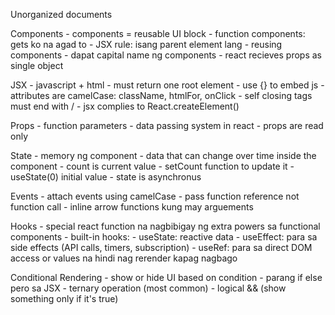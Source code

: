Unorganized documents

Components
    - components = reusable UI block
    - function components: gets ko na agad to
    - JSX rule: isang parent element lang
    - reusing components
    - dapat capital name ng components
    - react recieves props as single object

JSX
    - javascript + html
    - must return one root element
    - use {} to embed js
    - attributes are camelCase: className, htmlFor, onClick
    - self closing tags must end with /
    - jsx complies to React.createElement()

Props
    - function parameters
    - data passing system in react
    - props are read only

State
    - memory ng component
    - data that can change over time inside the component
    - count is current value
    - setCount function to update it
    - useState(0) initial value
    - state is asynchronus

Events
    - attach events using camelCase
    - pass function reference not function call
    - inline arrow functions kung may arguements

Hooks
    - special react function na nagbibigay ng extra powers sa functional components
    - built-in hooks:
        - useState: reactive data
        - useEffect: para sa side effects (API calls, timers, subscription)
        - useRef: para sa direct DOM access or values na hindi nag rerender kapag nagbago

Conditional Rendering
    - show or hide UI based on condition
    - parang if else pero sa JSX
    - ternary operation (most common)
    - logical && (show something only if it's true)